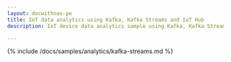 ```yaml
---
layout: docwithnav-pe
title: IoT data analytics using Kafka, Kafka Streams and IoT Hub
description: IoT device data analytics sample using Kafka, Kafka Streams and IoT Hub

---
```


{% include /docs/samples/analytics/kafka-streams.md %}